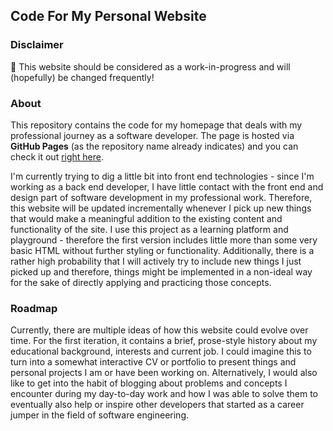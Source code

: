 ## Code For My Personal Website

### Disclaimer

:construction: This website should be considered as a work-in-progress and will (hopefully) be changed frequently!

### About

This repository contains the code for my homepage that deals with my professional journey as a software developer. The page is hosted via **GitHub Pages** (as the repository name already indicates)
and you can check it out [right here](rourei.github.io).

I'm currently trying to dig a little bit into front end technologies - since I'm working as a back end developer, I have little contact with the front end and design part of software development in my professional work.
Therefore, this website will be updated incrementally whenever I pick up new things that would make a meaningful addition to the existing content and functionality of the site.
I use this project as a learning platform and playground - therefore the first version includes little more than some very basic HTML without further styling or functionality.
Additionally, there is a rather high probability that I will actively try to include new things I just picked up and therefore, things might be implemented in a non-ideal way for
the sake of directly applying and practicing those concepts.

### Roadmap

Currently, there are multiple ideas of how this website could evolve over time. For the first iteration, it contains a brief, prose-style history about my educational background, interests and current job.
I could imagine this to turn into a somewhat interactive CV or portfolio to present things and personal projects I am or have been working on.
Alternatively, I would also like to get into the habit of blogging about problems and concepts I encounter during my day-to-day work and how I was able to solve them to eventually also help or inspire other developers
that started as a career jumper in the field of software engineering.
